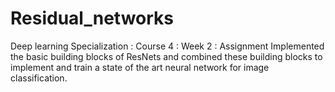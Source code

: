 # Residual_networks

Deep learning Specialization : Course 4 : Week 2 : Assignment
Implemented the basic building blocks of ResNets and combined these building blocks to implement and train a state of the art neural network for image classification.
